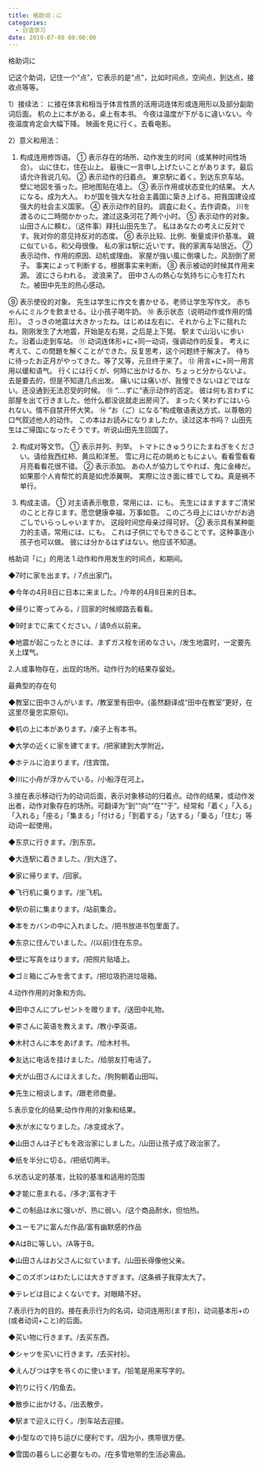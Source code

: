```yaml
---
title: 格助词：に
categories:
  - 日语学习
date: 2019-07-08 00:00:00
---
```


格助词に

<!-- more -->

记这个助词，记住一个“点”，它表示的是“点”，比如时间点，空间点，到达点，接收点等等。

1）接续法：
に接在体言和相当于体言性质的活用词连体形或连用形以及部分副助词后面。
机の上に本がある。桌上有本书。
今夜は温度が下がるに違いない。今夜温度肯定会大幅下降。
映画を見に行く。去看电影。

2）意义和用法：
1. 构成连用修饰语。
① 表示存在的场所、动作发生的时间（或某种时间性场合）。
山に住む。住在山上。
最後に一言申し上げたいことがあります。最后请允许我说几句。
② 表示动作的归着点。
東京駅に着く。到达东京车站。
壁に地図を張った。把地图贴在墙上。
③ 表示作用或状态变化的结果。
大人になる。成为大人。
わが国を強大な社会主義国に築き上げる。把我国建设成强大的社会主义国家。
④ 表示动作的目的。
調査に赴く。去作调查。
川を渡るのに二時間かかった。渡过这条河花了两个小时。
⑤ 表示动作的对象。
山田さんに頼む。（这件事）拜托山田先生了。
私はあなたの考えに反対です。我对你的意见持反对的态度。
⑥ 表示比较、比例、衡量或评价基准。
親に似ている。和父母很像。
私の家は駅に近いです。我的家离车站很近。
⑦ 表示动作、作用的原因、动机或理由。
家屋が強い風に倒壊した。风刮倒了房子。
事実によって判断する。根据事实来判断。
⑧ 表示被动的时候其作用来源。
波にさらわれる。 波浪来了。
田中さんの熱心な気持ちに心を打たれた。被田中先生的热心感动。

⑨ 表示使役的对象。
先生は学生に作文を書かせる。老师让学生写作文。
赤ちゃんにミルクを飲ませる。让小孩子喝牛奶。
⑩ 表示状态（说明动作或作用的情形）。
さっきの地震は大きかったね。はじめは左右に、それから上下に揺れたね。刚刚发生了大地震，开始是左右晃，之后是上下晃。
駅まで山沿いに歩いた。沿着山走到车站。
⑪ 动词连体形+に+同一动词，强调动作的反复。
考えに考えて、この問題を解くことができた。反复思考，这个问题终于解决了。
待ちに待ったお正月がやってきた。等了又等，元旦终于来了。
⑫ 用言+に+同一用言用以缓和语气。
行くには行くが、何時に出かけるか、ちょっと分からないよ。去是要去的，但是不知道几点出发。
痛いには痛いが、我慢できないほどではない。还没通到无法忍受的时候。
⑬ “....ずに”表示动作的否定。
彼は何も言わずに部屋を出て行きました。他什么都没说就走出房间了。
まったく笑わずにはいられない。情不自禁开怀大笑。
⑭ “お（ご）になる”构成敬语表达方式，以尊敬的口气叙述他人的动作。
この本はお読みになりましたか。读过这本书吗？
山田先生はご帰国になったそうです。听说山田先生回国了。

2. 构成对等文节。
① 表示并列、列举。
トマトにきゅうりにたまねぎをください。请给我西红柿、黄瓜和洋葱。
雪に月に花の眺めともによい。看看雪看看月亮看看花很不错。
② 表示添加。
あの人が協力してやれば、鬼に金棒だ。如果那个人肯帮忙的真是如虎添翼啊。
実際に泣き面に蜂でしてね。真是祸不单行。

3. 构成主语。
① 对主语表示敬意，常用には、にも。
先生にはますますご清栄のことと存じます。愿您健康幸福，万事如意。
このごろ母上にはいかがお過ごしでいらっしゃいますか。 这段时间您母亲过得可好。
② 表示具有某种能力的主语，常用には、にも。
これは子供にでもできることです。这种事连小孩子也可以做。
彼には分かるはずはない。他应该不知道。


格助词「に」的用法
1.动作和作用发生的时间点，和期间。
 

◆7时に家を出ます。/ 7点出家门。
 

◆今年の4月8日に日本に来ました。/今年的4月8日来的日本。
 

◆帰りに寄ってみる。/ 回家的时候顺路去看看。
 

◆9时までに来てください。/ 请9点以前来。
 

◆地震が起こったときには、まずガス栓を闭めなさい。/发生地震时，一定要先关上煤气。
 

2.人或事物存在，出现的场所。动作行为的结果存留处。
 

最典型的存在句
 

◆教室に田中さんがいます。/教室里有田中。(虽然翻译成“田中在教室”更好，在这里尽量忠实原句)。
 

◆机の上に本があります。/桌子上有本书。
 

◆大学の近くに家を建てます。/把家建到大学附近。
 

◆ホテルに泊まります。/住宾馆。
 

◆川に小舟が浮かんでいる。/小船浮在河上。
 

3.接在表示移动行为的动词后面，表示对象移动的归着点。动作的结果，或动作发出者，动作对象存在的场所。可翻译为“到”“向”“在”“于”。经常和「着く」「入る」「入れる」「座る」「集まる」「付ける」「到着する」「达する」「乗る」「住む」等动词一起使用。
 

◆东京に行きます。/到东京。
 

◆大连駅に着きました。/到大连了。
 

◆家に帰ります。/回家。
 

◆飞行机に乗ります。/坐飞机。
 

◆駅の前に集まります。/站前集合。
 

◆本をカバンの中に入れました。/把书放进书包里面了。
 

◆东京に住んでいました。/(以前)住在东京。
 

◆壁に写真をはります。/把照片贴墙上。
 

◆ゴミ箱にごみを舍てます。/把垃圾扔进垃圾箱。
 

4.动作作用的对象和方向。
 

◆田中さんにプレゼントを赠ります。/送田中礼物。
 

◆李さんに英语を教えます。/教小李英语。
 

◆木村さんに本をあげます。/给木村书。
 

◆友达に电话を挂けました。/给朋友打电话了。
 

◆犬が山田さんにほえました。/狗狗朝着山田叫。
 

◆先生に相谈します。/跟老师商量。
 

5.表示变化的结果;动作作用的对象和结果。
 

◆氷が水になりました。/冰变成水了。
 

◆山田さんは子どもを政治家にしました。/山田让孩子成了政治家了。
 

◆纸を半分に切る。/把纸切两半。
 

6.状态认定的基准，比较的基准和适用的范围
 

◆才能に恵まれる。/多才;富有才干
 

◆この制品は水に强いが、热に弱い。/这个商品耐水，但怕热。
 

◆ユーモアに富んだ作品/富有幽默感的作品
 

◆AはBに等しい。/A等于B。
 

◆山田さんはお父さんに似ています。/山田长得像他父亲。
 

◆このズボンはわたしには大きすぎます。/这条裤子我穿太大了。
 

◆テレビは目によくないです。对眼睛不好。
 

7.表示行为的目的。接在表示行为的名词，动词连用形(ます形)，动词基本形+の(或者动词+こと)的后面。
 

◆买い物に行きます。/去买东西。
 

◆シャツを买いに行きます。/去买衬衫。
 

◆えんぴつは字を书くのに使います。/铅笔是用来写字的。
 

◆钓りに行く/钓鱼去。
 

◆散歩に出かける。/出去散步。
 

◆駅まで迎えに行く。/到车站去迎接。
 

◆小型なので持ち运びに便利です。/因为小，携带很方便。
 

◆雪国の暮らしに必要なもの。/在多雪地带的生活必需品。
 